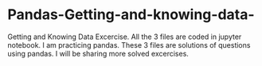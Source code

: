# Pandas-Getting-and-knowing-data-
Getting and Knowing Data Excercise.
All the 3 files are coded in jupyter notebook.
I am practicing pandas.
These 3 files are solutions of questions using pandas.
I will be sharing more solved excercises.
